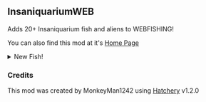 ## InsaniquariumWEB  
Adds 20+ Insaniquarium fish and aliens to WEBFISHING! 

You can also find this mod at it's [Home Page](https://github.com/MonkeyMan1242/InsaniquariumWEB)  
<details>
<summary>New Fish!</summary>  

  
| Image | Name | Data |
| --- | --- | --- |
|  | Small Guppy | <p>Location: Lake</p>  |
|  | Medium Guppy | <p>Location: Lake</p>  |
|  | Large Guppy | <p>Location: Lake</p>  |
|  | King Guppy | <p>Location: Lake</p>  |
|  | Carnivore | <p>Location: Lake</p>  |
|  | Ultravore | <p>Location: Lake</p>  |
|  | Starcatcher | <p>Location: Lake</p>  |
|  | Guppycruncher | <p>Location: Lake</p>  |
|  | Beetlemuncher | <p>Location: Lake</p>  |
|  | Santa | <p>Location: Lake</p>  |
|  | Rocky | <p>Location: Lake</p>  |
|  | Ludwig | <p>Location: Lake</p>  |
|  | Kilgore | <p>Location: Lake</p>  |

|  | Mini Sylvester | <p>Location: Ocean</p>  |
|  | Sylvester | <p>Location: Ocean</p>  |
|  | Balrog | <p>Location: Ocean</p>  |
|  | Pointy Bilaterus | <p>Location: Ocean</p>  |
|  | Round Bilaterus | <p>Location: Ocean</p>  |
|  | Gus | <p>Location: Ocean</p>  |
|  | Psychosquid | <p>Location: Ocean</p>  |
  
</details>  

    

### Credits
This mod was created by MonkeyMan1242 using [Hatchery](https://github.com/coolbot100s/Hatchery) v1.2.0